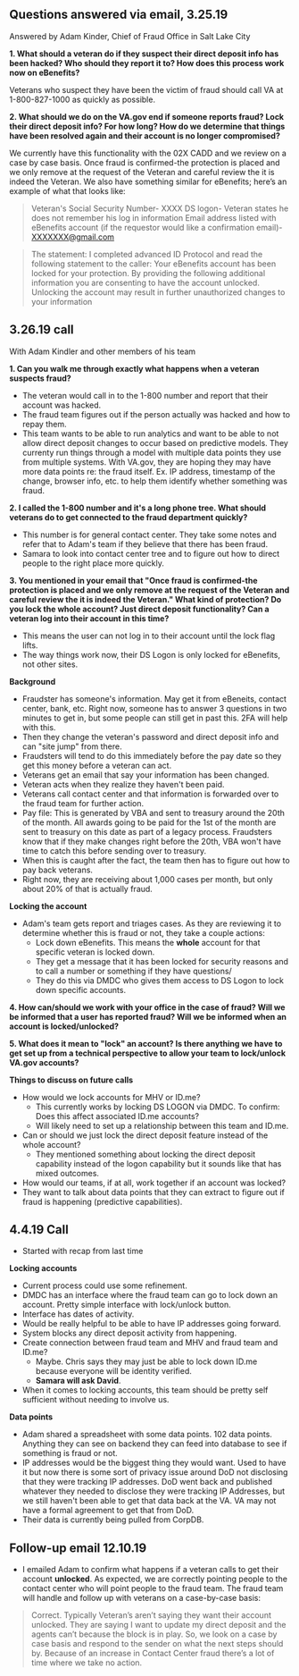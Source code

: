 ## Questions answered via email, 3.25.19

Answered by Adam Kinder, Chief of Fraud Office in Salt Lake City

**1. What should a veteran do if they suspect their direct deposit info has been hacked? Who should they report it to? How does this process work now on eBenefits?**

Veterans who suspect they have been the victim of fraud should call VA at 1-800-827-1000 as quickly as possible.   

**2. What should we do on the VA.gov end if someone reports fraud? Lock their direct deposit info? For how long? How do we determine that things have been resolved again and their account is no longer compromised?**
 
We currently have this functionality with the 02X CADD and we review on a case by case basis. Once fraud is confirmed-the protection is placed and we only remove at the request of the Veteran and careful review the it is indeed the Veteran.  We also have something similar for eBenefits; here’s an example of what that looks like:
 
> Veteran's Social Security Number- XXXX
> DS logon- Veteran states he does not remember his log in information
> Email address listed with eBenefits account (if the requestor would like a confirmation email)- XXXXXXX@gmail.com
 
> The statement: I completed advanced ID Protocol and read the following statement to the caller: Your eBenefits account has been locked for your protection. By providing the following additional information you are consenting to have the account unlocked. Unlocking the account may result in further unauthorized changes to your information

## 3.26.19 call

With Adam Kindler and other members of his team

**1. Can you walk me through exactly what happens when a veteran suspects fraud?**

- The veteran would call in to the 1-800 number and report that their account was hacked.
- The fraud team figures out if the person actually was hacked and how to repay them.
- This team wants to be able to run analytics and want to be able to not allow direct deposit changes to occur based on predictive models. They currenty run things through a model with multiple data points they use from multiple systems. With VA.gov, they are hoping they may have more data points re: the fraud itself. Ex. IP address, timestamp of the change, browser info, etc. to help them identify whether something was fraud.

**2. I called the 1-800 number and it's a long phone tree. What should veterans do to get connected to the fraud department quickly?**

- This number is for general contact center. They take some notes and refer that to Adam's team if they believe that there has been fraud.
- Samara to look into contact center tree and to figure out how to direct people to the right place more quickly.

**3. You mentioned in your email that "Once fraud is confirmed-the protection is placed and we only remove at the request of the Veteran and careful review the it is indeed the Veteran." What kind of protection? Do you lock the whole account? Just direct deposit functionality? Can a veteran log into their account in this time?**

- This means the user can not log in to their account until the lock flag lifts.
- The way things work now, their DS Logon is only locked for eBenefits, not other sites.

**Background**

- Fraudster has someone's information. May get it from eBeneits, contact center, bank, etc. Right now, someone has to answer 3 questions in two minutes to get in, but some people can still get in past this. 2FA will help with this.
- Then they change the veteran's password and direct deposit info and can "site jump" from there.
- Fraudsters will tend to do this immediately before the pay date so they get this money before a veteran can act.
- Veterans get an email that say your information has been changed.
- Veteran acts when they realize they haven't been paid.
- Veterans call contact center and that information is forwarded over to the fraud team for further action.
- Pay file: This is generated by VBA and sent to treasury around the 20th of the month. All awards going to be paid for the 1st of the month are sent to treasury on this date as part of a legacy process. Fraudsters know that if they make changes right before the 20th, VBA won't have time to catch this before sending over to treasury.
- When this is caught after the fact, the team then has to figure out how to pay back veterans.
- Right now, they are receiving about 1,000 cases per month, but only about 20% of that is actually fraud.

**Locking the account**

- Adam's team gets report and triages cases. As they are reviewing it to determine whether this is fraud or not, they take a couple actions:
  - Lock down eBenefits. This means the **whole** account for that specific veteran is locked down.
  - They get a message that it has been locked for security reasons and to call a number or something if they have questions/
  - They do this via DMDC who gives them access to DS Logon to lock down specific accounts.

**4. How can/should we work with your office in the case of fraud? Will we be informed that a user has reported fraud? Will we be informed when an account is locked/unlocked?**

**5. What does it mean to "lock" an account? Is there anything we have to get set up from a technical perspective to allow your team to lock/unlock VA.gov accounts?**

**Things to discuss on future calls**
- How would we lock accounts for MHV or ID.me?
  - This currently works by locking DS LOGON via DMDC. To confirm: Does this affect associated ID.me accounts?
  - Will likely need to set up a relationship between this team and ID.me.
- Can or should we just lock the direct deposit feature instead of the whole account?
  - They mentioned something about locking the direct deposit capability instead of the logon capability but it sounds like that has mixed outcomes.
- How would our teams, if at all, work together if an account was locked?
- They want to talk about data points that they can extract to figure out if fraud is happening (predictive capabilities).

## 4.4.19 Call

- Started with recap from last time

**Locking accounts**

- Current process could use some refinement. 
- DMDC has an interface where the fraud team can go to lock down an account. Pretty simple interface with lock/unlock button.
- Interface has dates of activity. 
- Would be really helpful to be able to have IP addresses going forward.
- System blocks any direct deposit activity from happening.
- Create connection between fraud team and MHV and fraud team and ID.me?
  - Maybe. Chris says they may just be able to lock down ID.me because everyone will be identity verified. 
  - **Samara will ask David**.
- When it comes to locking accounts, this team should be pretty self sufficient without needing to involve us.

**Data points**

- Adam shared a spreadsheet with some data points. 102 data points. Anything they can see on backend they can feed into database to see if something is fraud or not.
- IP addresses would be the biggest thing they would want. Used to have it but now there is some sort of privacy issue around DoD not disclosing that they were tracking IP addresses. DoD went back and published whatever they needed to disclose they were tracking IP Addresses, but we still haven't been able to get that data back at the VA. VA may not have a formal agreement to get that from DoD.
- Their data is currently being pulled from CorpDB.

## Follow-up email 12.10.19

- I emailed Adam to confirm what happens if a veteran calls to get their account **unlocked**. As expected, we are correctly pointing people to the contact center who will point people to the fraud team. The fraud team will handle and follow up with veterans on a case-by-case basis:

> Correct. Typically Veteran’s aren’t saying they want their account unlocked. They are saying I want to update my direct deposit and the agents can’t because the block is in play.  So, we look on a case by case basis and respond to the sender on what the next steps should by. Because of an increase in Contact Center fraud there’s a lot of time where we take no action.
